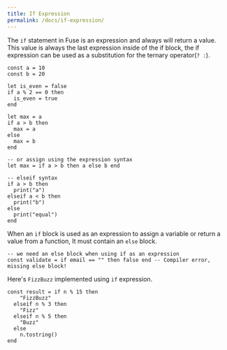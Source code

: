 ```yaml
---
title: If Expression
permalink: /docs/if-expression/
---
```


The `if` statement in Fuse is an expression and always will return a value. This value is always the last expression inside of the if block, the if expression can be used as a substitution for the ternary operator(`? :`).

```fuse
const a = 10
const b = 20

let is_even = false
if a % 2 == 0 then
  is_even = true
end

let max = a
if a > b then
  max = a
else
  max = b
end

-- or assign using the expression syntax
let max = if a > b then a else b end

-- elseif syntax
if a > b then
  print("a")
elseif a < b then
  print("b")
else
  print("equal")
end
```

When an `if` block is used as an expression to assign a variable or return a value from a function, It must contain an `else` block.

```fuse
-- we need an else block when using if as an expression
const validate = if email == "" then false end -- Compiler error, missing else block!
```

Here's `FizzBuzz` implemented using `if` expression.

```fuse
const result = if n % 15 then
    "FizzBuzz"
  elseif n % 3 then
    "Fizz"
  elseif n % 5 then
    "Buzz"
  else
    n.tostring()
end
```
